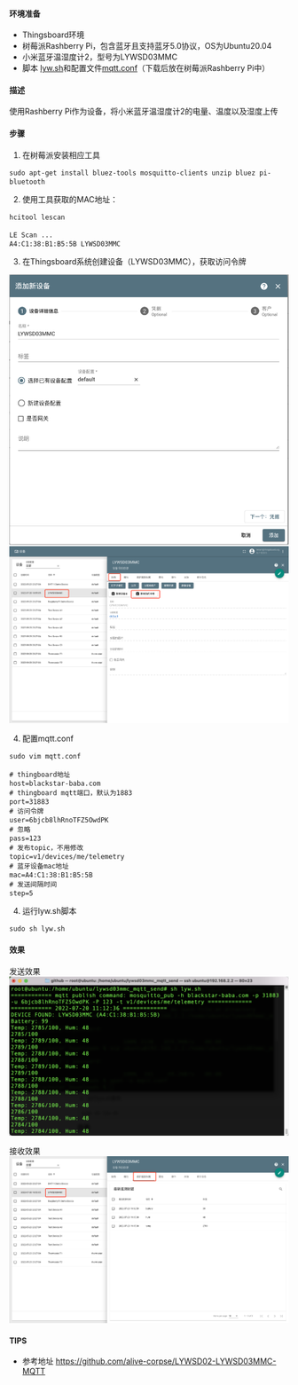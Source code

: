 #### 环境准备

- Thingsboard环境
- 树莓派Rashberry Pi，包含蓝牙且支持蓝牙5.0协议，OS为Ubuntu20.04
- 小米蓝牙温湿度计2，型号为LYWSD03MMC
- 脚本 [lyw.sh](../../file/lywsd03mmc/lyw.sh)和配置文件[mqtt.conf](../../file/lywsd03mmc/mqtt.conf)（下载后放在树莓派Rashberry Pi中）

#### 描述

使用Rashberry Pi作为设备，将小米蓝牙温湿度计2的电量、温度以及湿度上传

#### 步骤

1. 在树莓派安装相应工具

```shell
sudo apt-get install bluez-tools mosquitto-clients unzip bluez pi-bluetooth
```

2. 使用工具获取的MAC地址：
```shell
hcitool lescan

LE Scan ...
A4:C1:38:B1:B5:5B LYWSD03MMC
```

3. 在Thingsboard系统创建设备（LYWSD03MMC），获取访问令牌

![add_mi_temperture_device](../../image/add_mi_temperture_device.png)
![get_mi_temperture_access_token](../../image/get_mi_temperture_access_token.png)

4. 配置mqtt.conf

```
sudo vim mqtt.conf

# thingboard地址
host=blackstar-baba.com
# thingboard mqtt端口，默认为1883
port=31883
# 访问令牌
user=6bjcb8lhRnoTFZ5OwdPK
# 忽略
pass=123
# 发布topic，不用修改
topic=v1/devices/me/telemetry
# 蓝牙设备mac地址
mac=A4:C1:38:B1:B5:5B
# 发送间隔时间
step=5
```

4. 运行lyw.sh脚本

```
sudo sh lyw.sh
```

#### 效果

发送效果
![mi_temperture_mqtt_send](../../image/mi_temperture_mqtt_send.png)

接收效果
![mi_temperture_mqtt_show](../../image/mi_temperture_mqtt_show.png)



#### TIPS

- 参考地址 https://github.com/alive-corpse/LYWSD02-LYWSD03MMC-MQTT



